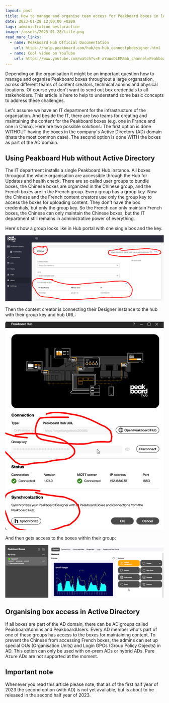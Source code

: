 ```yaml
---
layout: post
title: How to manage and organise team access for Peakboard boxes in large organisations
date: 2023-01-28 12:00:00 +0200
tags: administration bestpractice
image: /assets/2023-01-28/title.png
read_more_links:
  - name: Peakboard Hub Official Documentation
    url: https://help.peakboard.com/hub/en-hub_connectpbdesigner.html
  - name: Cool video on YouTube
    url: https://www.youtube.com/watch?v=E-aYuWoDiEM&ab_channel=Peakboard
---
```

Depending on the organisation it might be an important question how to manage and organise Peakboard boxes throughout a large organsation, across different teams of content creators, technical admins and physical locations. Of course you don't want to send out box credentials to all stakeholders. This article is here to help to understand some basic concepts to address these challenges.

Let's assume we have an IT department for the infrastructure of the organsation.
And beside the IT, there are two teams for creating and maintaining the content for the Peakboard boxes (e.g. one in France and one in China).
Here are two possible solutions: The first option is done WITHOUT having the boxes in the company's Active Directory (AD) domain (thats the most common case). The second option is done WITH the boxes as part of the AD domain.

## Using Peakboard Hub without Active Directory

The IT department installs a single Peakboard Hub instance. All boxes througout the whole organisation are accessible through the Hub for Updates and health check. There are so called user groups to bundle boxes, the Chinese boxes are organized in the Chinese group, and the French boxes are in the French group. Every group has a group key. Now the Chinese and the French content creators use only the group key to access the boxes for uploading content. They don't have the box credentials, but only the group key. So the French can only maintain French boxes, the Chinese can only maintain the Chinese boxes, but the IT department still remains in administrative power of everything.

Here's how a group looks like in Hub portal with one single box and the key.

![image](/assets/2023-01-28/010.png)

Then the content creator is connecting their Designer instance to the hub with their group key and hub URL:

![image](/assets/2023-01-28/020.png)

And then gets access to the boxes within their group:

![image](/assets/2023-01-28/030.png)

## Organising box access in Active Directory

If all boxes are part of the AD domain, there can be AD groups called PeakboardAdmins and PeakboardUsers. Every AD member who's part of one of these groups has access to the boxes for maintaining content. To prevent the Chinese from accessing French boxes, the admins can set up special OUs (Organisation Units) and Login GPOs (Group Policy Objects) in AD. This option can only be used with on-prem ADs or hybrid ADs. Pure Azure ADs are not supported at the moment.

## Important note

Whenever you read this article please note, that as of the first half year of 2023 the second option (with AD) is not yet available, but is about to be released in the second half year of 2023.












